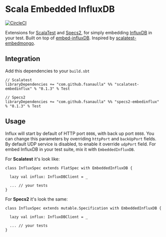 # Scala Embedded InfluxDB
[![CircleCI](https://circleci.com/gh/fsanaulla/scala-embedinflux/tree/master.svg?style=svg)](https://circleci.com/gh/fsanaulla/scala-embedinflux/tree/master)

Extensions for [ScalaTest](http://www.scalatest.org/) and [Specs2](https://etorreborre.github.io/specs2/), for simply embedding [InfluxDB](https://www.influxdata.com/time-series-platform/influxdb/) in your test.
Built on top of [embed-influxDB](https://github.com/APISENSE/embed-influxDB). 
Inspired by [scalatest-embedmongo](https://github.com/SimplyScala/scalatest-embedmongo).

## Integration
Add this dependencies to your `build.sbt`
```
// Scalatest
libraryDependencies += "com.github.fsanaulla" %% "scalatest-embedinflux" % "0.1.3" % Test

// Specs2
libraryDependencies += "com.github.fsanaulla" %% "specs2-embedinflux" % "0.1.3" % Test
```
## Usage
Influx will start by default of HTTP port `8086`, with back up port `8088`. 
You can change this parameters by overriding `httpPort` and `backUpPort` fields. By default UDP service is disabled, to enable it override `udpPort` field.
For embed InfluxDB in your test suite, mix it with `EmbeddedInfluxDB`.

For **Scalatest** it's look like:
```
class InfluxSpec extends FlatSpec with EmbeddedInfluxDB {

  lazy val influx: InfluxDBClient = _

  ... // your tests
}
```

For **Specs2** it's look the same:
```
class InfluxSpec extends mutable.Specification with EmbeddedInfluxDB {

  lazy val influx: InfluxDBClient = _
  
  ... // your tests
}
```
